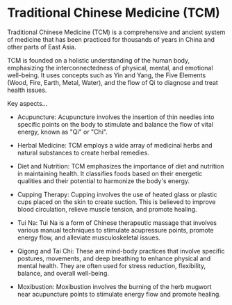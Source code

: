 # Traditional Chinese Medicine (TCM)

Traditional Chinese Medicine (TCM) is a comprehensive and ancient system of medicine that has been practiced for thousands of years in China and other parts of East Asia.

TCM is founded on a holistic understanding of the human body, emphasizing the interconnectedness of physical, mental, and emotional well-being. It uses concepts such as Yin and Yang, the Five Elements (Wood, Fire, Earth, Metal, Water), and the flow of Qi to diagnose and treat health issues.

Key aspects…

* Acupuncture: Acupuncture involves the insertion of thin needles into specific points on the body to stimulate and balance the flow of vital energy, known as "Qi" or "Chi".

* Herbal Medicine: TCM employs a wide array of medicinal herbs and natural substances to create herbal remedies.

* Diet and Nutrition: TCM emphasizes the importance of diet and nutrition in maintaining health. It classifies foods based on their energetic qualities and their potential to harmonize the body's energy.

* Cupping Therapy: Cupping involves the use of heated glass or plastic cups placed on the skin to create suction. This is believed to improve blood circulation, relieve muscle tension, and promote healing.

* Tui Na: Tui Na is a form of Chinese therapeutic massage that involves various manual techniques to stimulate acupressure points, promote energy flow, and alleviate musculoskeletal issues.

* Qigong and Tai Chi: These are mind-body practices that involve specific postures, movements, and deep breathing to enhance physical and mental health. They are often used for stress reduction, flexibility, balance, and overall well-being.

* Moxibustion: Moxibustion involves the burning of the herb mugwort near acupuncture points to stimulate energy flow and promote healing.
